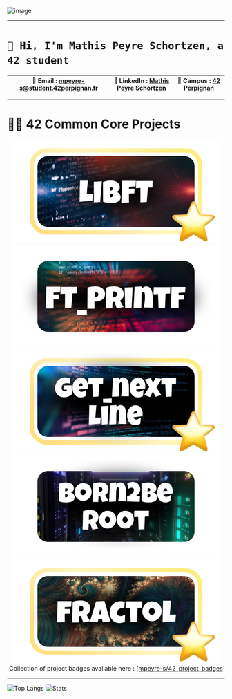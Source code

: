 ![image](https://mathis.peyre.info/assets/banner.gif)

---

# `👋 Hi, I'm Mathis Peyre Schortzen, a 42 student`

| 📧 Email : [mpeyre-s@student.42perpignan.fr](mailto:mpeyre-s@student.42perpignan.fr) | 🔗 LinkedIn : [Mathis Peyre Schortzen](https://www.linkedin.com/in/mathis-peyre-schortzen/) | 🏫 Campus : [42 Perpignan](https://42perpignan.fr) |
| --- | --- | --- |
---

# 🧑‍🎓 42 Common Core Projects

<div align="center">
  <img src="https://github.com/mpeyre-s/42_project_badges/raw/main/badges/libft_bonus.svg" href="https://github.com/mpeyre-s/42-libft"/>
  <img src="https://github.com/mpeyre-s/42_project_badges/raw/main/badges/ft_printf.svg" href="https://github.com/mpeyre-s/42-printf"/>
  <img src="https://github.com/mpeyre-s/42_project_badges/raw/main/badges/get_next_line_bonus.svg" href="https://github.com/mpeyre-s/42-get_next_line"/>
  <img src="https://github.com/mpeyre-s/42_project_badges/raw/main/badges/born2beroot.svg" href="https://github.com/mpeyre-s/42-born2beroot"/>
  <img src="https://github.com/mpeyre-s/42_project_badges/raw/main/badges/fractol_bonus.svg" href="https://github.com/mpeyre-s/42-fract_ol"/>
  </br>
  <span>Collection of project badges available here : <a href="https://github.com/mpeyre-s/42_project_badges">[mpeyre-s/42_project_badges</a></span>
</div>

---

![Top Langs](https://github-readme-stats.vercel.app/api/top-langs/?username=mpeyre-s&layout=donut&theme=tokyonight)
![Stats](https://github-readme-stats.vercel.app/api?username=mpeyre-s&show_icons=true&theme=tokyonight)
